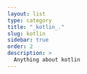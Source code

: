 ```yaml
---
layout: list
type: category
title: "_kotlin_."
slug: kotlin
sidebar: true
order: 2
description: >
  Anything about kotlin
---
```

